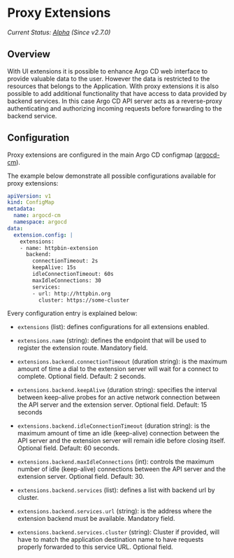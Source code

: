 # Proxy Extensions
*Current Status: [Alpha][1] (Since v2.7.0)*

## Overview

With UI extensions it is possible to enhance Argo CD web interface to
provide valuable data to the user. However the data is restricted to
the resources that belongs to the Application. With proxy extensions
it is also possible to add additional functionality that have access
to data provided by backend services. In this case Argo CD API server
acts as a reverse-proxy authenticating and authorizing incoming
requests before forwarding to the backend service.

## Configuration

Proxy extensions are configured in the main Argo CD configmap
([argocd-cm][2]).

The example below demonstrate all possible configurations available
for proxy extensions:

```yaml
apiVersion: v1
kind: ConfigMap
metadata:
  name: argocd-cm
  namespace: argocd
data:
  extension.config: |
    extensions:
    - name: httpbin-extension
      backend:
        connectionTimeout: 2s
        keepAlive: 15s
        idleConnectionTimeout: 60s
        maxIdleConnections: 30
        services:
        - url: http://httpbin.org
          cluster: https://some-cluster
```

Every configuration entry is explained below:

- `extensions` (list): defines configurations for all extensions
  enabled.

- `extensions.name` (string): defines the endpoint that will be used to
  register the extension route. Mandatory field.

- `extensions.backend.connectionTimeout` (duration string): is the
  maximum amount of time a dial to the extension server will wait for
  a connect to complete. Optional field. Default: 2 seconds.

- `extensions.backend.keepAlive` (duration string): specifies the
  interval between keep-alive probes for an active network connection
  between the API server and the extension server. Optional field.
  Default: 15 seconds

- `extensions.backend.idleConnectionTimeout` (duration string): is the
  maximum amount of time an idle (keep-alive) connection between the
  API server and the extension server will remain idle before closing
  itself. Optional field. Default: 60 seconds.

- `extensions.backend.maxIdleConnections` (int): controls the maximum
  number of idle (keep-alive) connections between the API server and
  the extension server. Optional field. Default: 30.

- `extensions.backend.services` (list): defines a list with backend url
  by cluster.

- `extensions.backend.services.url` (string): is the address where the
  extension backend must be available. Mandatory field.

- `extensions.backend.services.cluster` (string): Cluster if provided,
  will have to match the application destination name to have requests
  properly forwarded to this service URL. Optional field.


[1]: https://github.com/argoproj/argoproj/blob/master/community/feature-status.md
[2]: https://argo-cd.readthedocs.io/en/stable/operator-manual/argocd-cm.yaml
